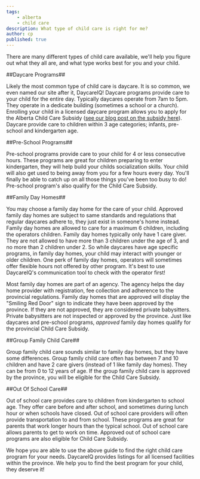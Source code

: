 ```yaml
---
tags:
    - alberta
    - child care
description: What type of child care is right for me?
author: cp
published: true
---
```


There are many different types of child care available, we'll help you figure out what they all are, and what type works best for you and your child.

##Daycare Programs##

Likely the most common type of child care is daycare.  It is so common, we even named our site after it, DaycareIQ!  Daycare programs provide care to your child for the entire day.  Typically daycares operate from 7am to 5pm.  They operate in a dedicate building (sometimes a school or a church).  Enrolling your child in a licensed daycare program allows you to apply for the Alberta Child Care Subsidy ([see our blog post on the subsidy here](http://blog.daycareiq.com/2015-the-alberta-child-care-subsidy/)).  Daycare provide care to children within 3 age categories; infants, pre-school and kindergarten age.

##Pre-School Programs##

Pre-school programs provide care to your child for 4 or less consecutive hours.  These programs are great for children preparing to enter kindergarten, they will help build your childs socialization skills.  Your child will also get used to being away from you for a few hours every day.  You'll finally be able to catch up on all those things you've been too busy to do!  Pre-school program's also qualify for the Child Care Subsidy.

##Family Day Homes##

You may choose a family day home for the care of your child.  Approved family day homes are subject to same standards and regulations that regular daycares adhere to, they just exist in someone's home instead.  Family day homes are allowed to care for a maximum 6 children, including the operators children.  Family day homes typically only have 1 care giver.  They are not allowed to have more than 3 children under the age of 3, and no more than 2 children under 2.  So while daycares have age specific programs, in family day homes, your child may interact with younger or older children.  One perk of family day homes, operators will sometimes offer flexible hours not offered by other program.  It's best to use DaycareIQ's communication tool to check with the operator first!

Most family day homes are part of an agency.  The agency helps the day home provider with registration, fee collection and adherence to the provincial regulations.  Family day homes that are approved will display the "Smiling Red Door" sign to indicate they have been approved by the province.  If they are not approved, they are considered private babysitters.  Private babysitters are not inspected or approved by the province.  Just like daycares and pre-school programs, *approved* family day homes qualify for the provincial Child Care Subsidy.

##Group Family Child Care##

Group family child care sounds similar to family day homes, but they have some differences.  Group family child care often has between 7 and 10 children and have 2 care givers (instead of 1 like family day homes).  They can be from 0 to 12 years of age.  If the group family child care is approved by the province, you will be eligible for the Child Care Subsidy.

##Out Of School Care##

Out of school care provides care to children from kindergarten to school age.  They offer care before and after school, and sometimes during lunch hour or when schools have closed.  Out of school care providers will often provide transportation to and from school.  These programs are great for parents that work longer hours than the typical school.  Out of school care allows parents to get to work on time.  Approved out of school care programs are also eligible for Child Care Subsidy.

We hope you are able to use the above guide to find the right child care program for your needs.  DaycareIQ provides listings for all licensed facilities within the province.  We help you to find the best program for your child, they deserve it!

